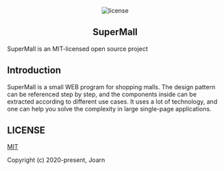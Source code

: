 <p align="center">
  <img src="https://img.shields.io/github/license/joarn/supermall?style=plastic" alt="license">


  </p>
<h2 align="center">SuperMall</h2>

SuperMall is an MIT-licensed open source project
## Introduction
SuperMall is a small WEB program for shopping malls. The design pattern can be referenced step by step, and the components inside can be extracted according to different use cases. It uses a lot of technology, and one can help you solve the complexity in large single-page applications.
## LICENSE
[MIT](http://opensource.org/licenses/MIT)

Copyright (c) 2020-present, Joarn
